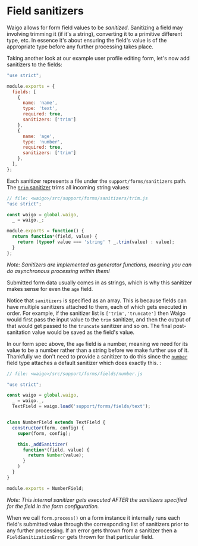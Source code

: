 # Field sanitizers

Waigo allows for form field values to be *sanitized*. Sanitizing a field may involving trimming it (if it's a string), converting it to a primitive different type, etc. In essence it's about ensuring the field's value is of the appropriate type before any further processing takes place.

Taking another look at our example user profile editing form, let's now add sanitizers to the fields:

```js
"use strict";

module.exports = {
  fields: [
    {
      name: 'name',
      type: 'text',
      required: true,
      sanitizers: ['trim']
    },
    {
      name: 'age',
      type: 'number',
      required: true,
      sanitizers: ['trim']
    },
  ],
};
```

Each sanitizer represents a file under the `support/forms/sanitizers` path. The [`trim` sanitizer](https://github.com/waigo/waigo/blob/master/src/support/forms/sanitizers/trim.js) trims all incoming string values:

```js
// file: <waigo>/src/support/forms/sanitizers/trim.js
"use strict";

const waigo = global.waigo,
  _ = waigo._;

module.exports = function() {
  return function*(field, value) {
    return (typeof value === 'string' ? _.trim(value) : value);
  }
};
```

*Note: Sanitizers are implemented as generator functions, meaning you can do asynchronous processing within them!*

Submitted form data usually comes in as strings, which is why this sanitizer makes sense for even the `age` field.

Notice that `sanitizers` is specified as an array. This is because fields can have multiple sanitizers attached to them, each of which gets executed in order. For example, if the sanitizer list is `['trim','truncate']` then Waigo would first pass the input value to the `trim` sanitizer, and then the output of that would get passed to the `truncate` sanitizer and so on. The final post-sanitation value would be saved as the field's value.

In our form spec above, the `age` field is a number, meaning we need for its value to be a number rather than a string before we make further use of it. Thankfully we don't need to provide a sanitizer to do this since the [`number`](https://github.com/waigo/waigo/blob/master/src/support/forms/fields/number) field type attaches a default sanitizer which does exactly this. :

```js
// file: <waigo>/src/support/forms/fields/number.js

"use strict";

const waigo = global.waigo,
  _ = waigo._,
  TextField = waigo.load('support/forms/fields/text');


class NumberField extends TextField {
  constructor(form, config) {
    super(form, config);

    this._addSanitizer(
      function*(field, value) {
        return Number(value);
      }
    )
  }
}

module.exports = NumberField;
```

*Note: This internal sanitizer gets executed AFTER the sanitizers specified for the field in the form configuration.*

When we call `form.process()` on a form instance it internally runs each field's submitted value through the corresponding list of sanitizers prior to any further processing. If an error gets thrown from a sanitizer then a `FieldSanitizationError` gets thrown for that particular field.

